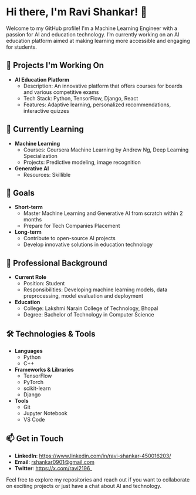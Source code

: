 # Hi there, I'm Ravi Shankar! 👋

Welcome to my GitHub profile! I'm a Machine Learning Engineer with a passion for AI and education technology. I’m currently working on an AI education platform aimed at making learning more accessible and engaging for students.

## 🔭 Projects I'm Working On
- **AI Education Platform**
  - Description: An innovative platform that offers courses for boards and various competitive exams 
  - Tech Stack: Python, TensorFlow, Django, React
  - Features: Adaptive learning, personalized recommendations, interactive quizzes

## 🌱 Currently Learning
- **Machine Learning**
  - Courses: Coursera Machine Learning by Andrew Ng, Deep Learning Specialization
  - Projects: Predictive modeling, image recognition
- **Generative AI**
  - Resources: Skillible

## 🎯 Goals
- **Short-term**
  - Master Machine Learning and Generative AI from scratch within 2 months
  - Prepare for Tech Companies Placement
- **Long-term**
  - Contribute to open-source AI projects
  - Develop innovative solutions in education technology

## 💼 Professional Background
- **Current Role**
  - Position: Student
  - Responsibilities: Developing machine learning models, data preprocessing, model evaluation and deployment
- **Education**
  - College: Lakshmi Narain College of Technology, Bhopal
  - Degree: Bachelor of Technology in Computer Science

## 🛠️ Technologies & Tools
- **Languages**
  - Python
  - C++
- **Frameworks & Libraries**
  - TensorFlow
  - PyTorch
  - scikit-learn
  - Django
- **Tools**
  - Git
  - Jupyter Notebook
  - VS Code

## 📫 Get in Touch
- **LinkedIn**: https://www.linkedin.com/in/ravi-shankar-450016203/
- **Email**: rshankar0901@gmail.com
- **Twitter**: https://x.com/ravi2196_

Feel free to explore my repositories and reach out if you want to collaborate on exciting projects or just have a chat about AI and technology.
